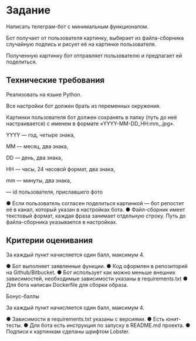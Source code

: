 
# Задание

Написать телеграм-бот с минимальным функционалом.

Бот получает от пользователя картинку, выбирает из файла-сборника случайную подпись и рисует её на картинке пользователя.

Полученную картинку бот отправляет пользователю и предлагает ей поделиться.

## Технические требования

Реализовать на языке Python.

Все настройки бот должен брать из переменных окружения.

Картинки пользователя бот должен сохранять в папку (путь до неё настраивается) с именем в формате «YYYY-MM-DD_HH:mm_<user id>.jpg».

YYYY — год, четыре знака,

MM — месяц, два знака,

DD — день, два знака,

HH — часы, 24 часовой формат, два знака,

mm — минуты, два знака,

<user id> — id пользователя, приславшего фото

● Если пользователь согласен поделиться картинкой — бот репостит её в канал, который указан в настройках бота.
● Файл-сборник имеет текстовый формат, каждая фраза занимает отдельную строку. Путь до файла-сборника указывается в настройках.

## Критерии оценивания

За каждый пункт начисляется один балл, максимум 4.

● Бот выполняет заявленные функции.
● Код оформлен в репозиторий на Github/Bitbucket.
● Бот использует как можно меньше внешних зависимостей, необходимые зависимости указаны в requirements.txt
● Для бота написан Dockerfile для сборки образа.

Бонус-баллы

За каждый пункт начисляется один балл, максимум 4.

● Зависимости в requirements.txt указаны с версиями.
● Есть юнит-тесты.
● Для бота есть инструкция по запуску в README.md проекта.
● Подписи к картинкам сделаны шрифтом Lobster.
